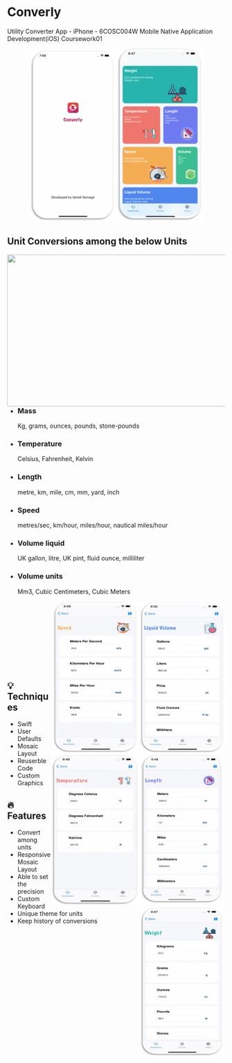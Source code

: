 # Converly
Utility Converter App - iPhone - 6COSC004W Mobile Native Application Development(iOS) Coursework01

<p align="center"><img src="https://github.com/Venoli/Converly/blob/main/Screenshots/1.png" width="400" height="400" />
  </br>
  
## Unit Conversions among the below Units

<img src="https://github.com/Venoli/Converly/blob/main/Screenshots/2.png" width="600" height="350" align="right"/>


*   ### Mass 
    Kg, grams, ounces, pounds, stone-pounds 
*   ### Temperature
    Celsius, Fahrenheit, Kelvin
*   ### Length 
    metre, km, mile, cm, mm, yard, inch
*   ### Speed
    metres/sec, km/hour, miles/hour, nautical miles/hour
*   ### Volume liquid
    UK gallon, litre, UK pint, fluid ounce, milliliter
*   ### Volume units
    Mm3, Cubic Centimeters, Cubic Meters
    
<img src="https://github.com/Venoli/Converly/blob/main/Screenshots/7.png" width="200" height="350" align="right">
<img src="https://github.com/Venoli/Converly/blob/main/Screenshots/6.png" width="200" height="350" align="right">
<img src="https://github.com/Venoli/Converly/blob/main/Screenshots/5.png" width="200" height="350" align="right">
<img src="https://github.com/Venoli/Converly/blob/main/Screenshots/4.png" width="200" height="350" align="right">
<img src="https://github.com/Venoli/Converly/blob/main/Screenshots/3.png" width="200" height="350" align="right">

</br>
</br>
</br>
</br>
</br>
</br>
</br>
</br>
</br>


## :bulb: Techniques
  * Swift
  * User Defaults
  * Mosaic Layout
  * Reuserble Code
  * Custom Graphics
  
## :fire: Features
  * Convert among units
  * Responsive Mosaic Layout
  * Able to set the precision
  * Custom Keyboard
  * Unique theme for units
  * Keep history of conversions
  
